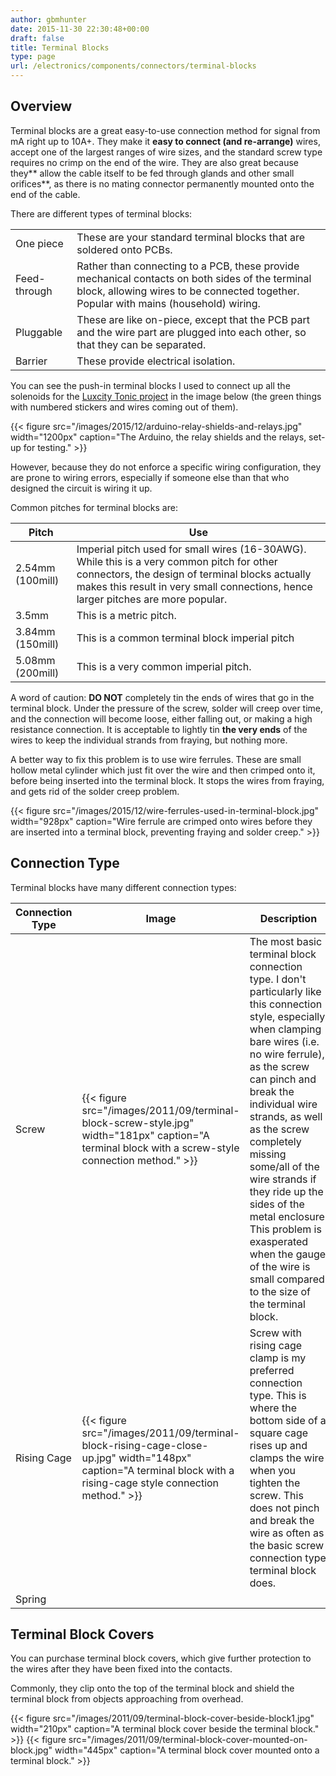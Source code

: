 ```yaml
---
author: gbmhunter
date: 2015-11-30 22:30:48+00:00
draft: false
title: Terminal Blocks
type: page
url: /electronics/components/connectors/terminal-blocks
---
```


## Overview

Terminal blocks are a great easy-to-use connection method for signal from mA right up to 10A+. They make it **easy to connect (and re-arrange)** wires, accept one of the largest ranges of wire sizes, and the standard screw type requires no crimp on the end of the wire. They are also great because they** allow the cable itself to be fed through glands and other small orifices**, as there is no mating connector permanently mounted onto the end of the cable.

There are different types of terminal blocks:

<table>
<tbody ><tr >
<td>One piece
</td>
<td >These are your standard terminal blocks that are soldered onto PCBs.
</td></tr><tr >
<td >Feed-through
</td>
<td >Rather than connecting to a PCB, these provide mechanical contacts on both sides of the terminal block, allowing wires to be connected together. Popular with mains (household) wiring.
</td></tr><tr >
<td >Pluggable
</td>
<td >These are like on-piece, except that the PCB part and the wire part are plugged into each other, so that they can be separated.
</td></tr><tr >
<td >Barrier
</td>
<td >These provide electrical isolation.
</td></tr></tbody></table>

You can see the push-in terminal blocks I used to connect up all the solenoids for the [Luxcity Tonic project](/electronics/projects/luxcity-uv-tonic-control-system) in the image below (the green things with numbered stickers and wires coming out of them).

{{< figure src="/images/2015/12/arduino-relay-shields-and-relays.jpg" width="1200px" caption="The Arduino, the relay shields and the relays, set-up for testing."  >}}

However, because they do not enforce a specific wiring configuration, they are prone to wiring errors, especially if someone else than that who designed the circuit is wiring it up.

Common pitches for terminal blocks are:

<table>
    <thead>
        <tr>
            <th>Pitch</th>
            <th>Use</th>
        </tr>
    </thead>
<tbody >
<tr >
<td>2.54mm (100mill)
</td>
<td >Imperial pitch used for small wires (16-30AWG). While this is a very common pitch for other connectors, the design of terminal blocks actually makes this result in very small connections, hence larger pitches are more popular.
</td></tr><tr >
<td >3.5mm
</td>
<td >This is a metric pitch.
</td></tr><tr >
<td >3.84mm (150mill)
</td>
<td >This is a common terminal block imperial pitch
</td></tr><tr >
<td >5.08mm (200mill)
</td>
<td >This is a very common imperial pitch.
</td></tr></tbody></table>

A word of caution: **DO NOT** completely tin the ends of wires that go in the terminal block. Under the pressure of the screw, solder will creep over time, and the connection will become loose, either falling out, or making a high resistance connection. It is acceptable to lightly tin **the very ends** of the wires to keep the individual strands from fraying, but nothing more.

A better way to fix this problem is to use wire ferrules. These are small hollow metal cylinder which just fit over the wire and then crimped onto it, before being inserted into the terminal block. It stops the wires from fraying, and gets rid of the solder creep problem.

{{< figure src="/images/2015/12/wire-ferrules-used-in-terminal-block.jpg" width="928px" caption="Wire ferrule are crimped onto wires before they are inserted into a terminal block, preventing fraying and solder creep."  >}}

## Connection Type

Terminal blocks have many different connection types:

<table>
    <thead>
        <tr>
            <th>Connection Type</th>
            <th>Image</th>
            <th>Description</th>
        </tr>
    </thead>
<tbody><tr >
<td >Screw
</td>
<td >{{< figure src="/images/2011/09/terminal-block-screw-style.jpg" width="181px" caption="A terminal block with a screw-style connection method."  >}}
</td>
<td >The most basic terminal block connection type. I don't particularly like this connection style, especially when clamping bare wires (i.e. no wire ferrule), as the screw can pinch and break the individual wire strands, as well as the screw completely missing some/all of the wire strands if they ride up the sides of the metal enclosure. This problem is exasperated when the gauge of the wire is small compared to the size of the terminal block.
</td></tr><tr >
<td >Rising Cage
</td>
<td >{{< figure src="/images/2011/09/terminal-block-rising-cage-close-up.jpg" width="148px" caption="A terminal block with a rising-cage style connection method."  >}}
</td>
<td >Screw with rising cage clamp is my preferred connection type. This is where the bottom side of a square cage rises up and clamps the wire when you tighten the screw. This does not pinch and break the wire as often as the basic screw connection type terminal block does.
</td></tr><tr >
<td >Spring
</td>
<td > 
</td>
<td > 
</td></tr></tbody></table>

## Terminal Block Covers

You can purchase terminal block covers, which give further protection to the wires after they have been fixed into the contacts.

Commonly, they clip onto the top of the terminal block and shield the terminal block from objects approaching from overhead.

{{< figure src="/images/2011/09/terminal-block-cover-beside-block1.jpg" width="210px" caption="A terminal block cover beside the terminal block."  >}} {{< figure src="/images/2011/09/terminal-block-cover-mounted-on-block.jpg" width="445px" caption="A terminal block cover mounted onto a terminal block."  >}}
